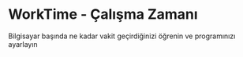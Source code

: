 # WorkTime - Çalışma Zamanı
Bilgisayar başında ne kadar vakit geçirdiğinizi öğrenin  ve programınızı ayarlayın
